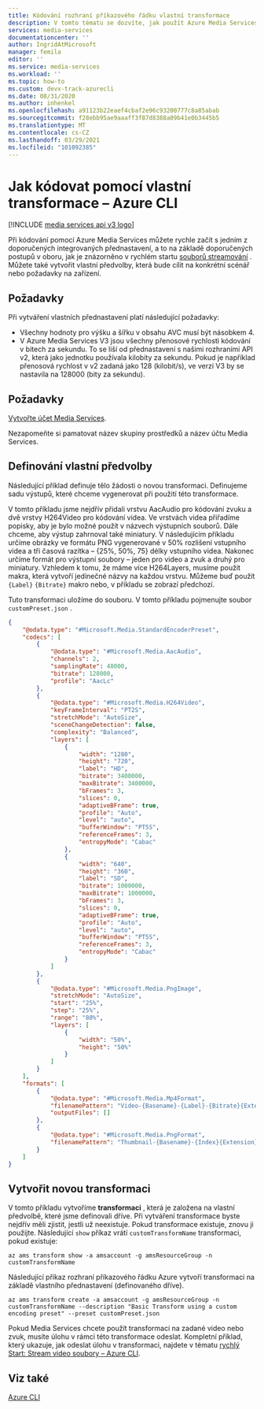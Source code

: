 ```yaml
---
title: Kódování rozhraní příkazového řádku vlastní transformace
description: V tomto tématu se dozvíte, jak použít Azure Media Services V3 ke kódování vlastní transformace pomocí rozhraní příkazového řádku Azure CLI.
services: media-services
documentationcenter: ''
author: IngridAtMicrosoft
manager: femila
editor: ''
ms.service: media-services
ms.workload: ''
ms.topic: how-to
ms.custom: devx-track-azurecli
ms.date: 08/31/2020
ms.author: inhenkel
ms.openlocfilehash: a91123b22eaef4cbaf2e96c93200777c8a85abab
ms.sourcegitcommit: f28ebb95ae9aaaff3f87d8388a09b41e0b3445b5
ms.translationtype: MT
ms.contentlocale: cs-CZ
ms.lasthandoff: 03/29/2021
ms.locfileid: "101092385"
---
```

# <a name="how-to-encode-with-a-custom-transform---azure-cli"></a>Jak kódovat pomocí vlastní transformace – Azure CLI

[!INCLUDE [media services api v3 logo](./includes/v3-hr.md)]

Při kódování pomocí Azure Media Services můžete rychle začít s jedním z doporučených integrovaných přednastavení, a to na základě doporučených postupů v oboru, jak je znázorněno v rychlém startu [souborů streamování](stream-files-cli-quickstart.md#create-a-transform-for-adaptive-bitrate-encoding) . Můžete také vytvořit vlastní předvolby, která bude cílit na konkrétní scénář nebo požadavky na zařízení.

## <a name="considerations"></a>Požadavky

Při vytváření vlastních přednastavení platí následující požadavky:

* Všechny hodnoty pro výšku a šířku v obsahu AVC musí být násobkem 4.
* V Azure Media Services V3 jsou všechny přenosové rychlosti kódování v bitech za sekundu. To se liší od přednastavení s našimi rozhraními API v2, která jako jednotku používala kilobity za sekundu. Pokud je například přenosová rychlost v v2 zadaná jako 128 (kilobit/s), ve verzi V3 by se nastavila na 128000 (bity za sekundu).

## <a name="prerequisites"></a>Požadavky

[Vytvořte účet Media Services](./create-account-howto.md).

Nezapomeňte si pamatovat název skupiny prostředků a název účtu Media Services.

## <a name="define-a-custom-preset"></a>Definování vlastní předvolby

Následující příklad definuje tělo žádosti o novou transformaci. Definujeme sadu výstupů, které chceme vygenerovat při použití této transformace.

V tomto příkladu jsme nejdřív přidali vrstvu AacAudio pro kódování zvuku a dvě vrstvy H264Video pro kódování videa. Ve vrstvách videa přiřadíme popisky, aby je bylo možné použít v názvech výstupních souborů. Dále chceme, aby výstup zahrnoval také miniatury. V následujícím příkladu určíme obrázky ve formátu PNG vygenerované v 50% rozlišení vstupního videa a tři časová razítka – {25%, 50%, 75} délky vstupního videa. Nakonec určíme formát pro výstupní soubory – jeden pro video a zvuk a druhý pro miniatury. Vzhledem k tomu, že máme více H264Layers, musíme použít makra, která vytvoří jedinečné názvy na každou vrstvu. Můžeme buď použít `{Label}` `{Bitrate}` makro nebo, v příkladu se zobrazí předchozí.

Tuto transformaci uložíme do souboru. V tomto příkladu pojmenujte soubor `customPreset.json` .

```json
{
    "@odata.type": "#Microsoft.Media.StandardEncoderPreset",
    "codecs": [
        {
            "@odata.type": "#Microsoft.Media.AacAudio",
            "channels": 2,
            "samplingRate": 48000,
            "bitrate": 128000,
            "profile": "AacLc"
        },
        {
            "@odata.type": "#Microsoft.Media.H264Video",
            "keyFrameInterval": "PT2S",
            "stretchMode": "AutoSize",
            "sceneChangeDetection": false,
            "complexity": "Balanced",
            "layers": [
                {
                    "width": "1280",
                    "height": "720",
                    "label": "HD",
                    "bitrate": 3400000,
                    "maxBitrate": 3400000,
                    "bFrames": 3,
                    "slices": 0,
                    "adaptiveBFrame": true,
                    "profile": "Auto",
                    "level": "auto",
                    "bufferWindow": "PT5S",
                    "referenceFrames": 3,
                    "entropyMode": "Cabac"
                },
                {
                    "width": "640",
                    "height": "360",
                    "label": "SD",
                    "bitrate": 1000000,
                    "maxBitrate": 1000000,
                    "bFrames": 3,
                    "slices": 0,
                    "adaptiveBFrame": true,
                    "profile": "Auto",
                    "level": "auto",
                    "bufferWindow": "PT5S",
                    "referenceFrames": 3,
                    "entropyMode": "Cabac"
                }
            ]
        },
        {
            "@odata.type": "#Microsoft.Media.PngImage",
            "stretchMode": "AutoSize",
            "start": "25%",
            "step": "25%",
            "range": "80%",
            "layers": [
                {
                    "width": "50%",
                    "height": "50%"
                }
            ]
        }
    ],
    "formats": [
        {
            "@odata.type": "#Microsoft.Media.Mp4Format",
            "filenamePattern": "Video-{Basename}-{Label}-{Bitrate}{Extension}",
            "outputFiles": []
        },
        {
            "@odata.type": "#Microsoft.Media.PngFormat",
            "filenamePattern": "Thumbnail-{Basename}-{Index}{Extension}"
        }
    ]
}
```

## <a name="create-a-new-transform"></a>Vytvořit novou transformaci  

V tomto příkladu vytvoříme **transformaci** , která je založena na vlastní předvolbě, které jsme definovali dříve. Při vytváření transformace byste nejdřív měli zjistit, jestli už neexistuje. Pokud transformace existuje, znovu ji použijte. Následující `show` příkaz vrátí `customTransformName` transformaci, pokud existuje:

```azurecli-interactive
az ams transform show -a amsaccount -g amsResourceGroup -n customTransformName
```

Následující příkaz rozhraní příkazového řádku Azure vytvoří transformaci na základě vlastního přednastavení (definovaného dříve).

```azurecli-interactive
az ams transform create -a amsaccount -g amsResourceGroup -n customTransformName --description "Basic Transform using a custom encoding preset" --preset customPreset.json
```

Pokud Media Services chcete použít transformaci na zadané video nebo zvuk, musíte úlohu v rámci této transformace odeslat. Kompletní příklad, který ukazuje, jak odeslat úlohu v transformaci, najdete v tématu [rychlý Start: Stream video soubory – Azure CLI](stream-files-cli-quickstart.md).

## <a name="see-also"></a>Viz také

[Azure CLI](/cli/azure/ams)
